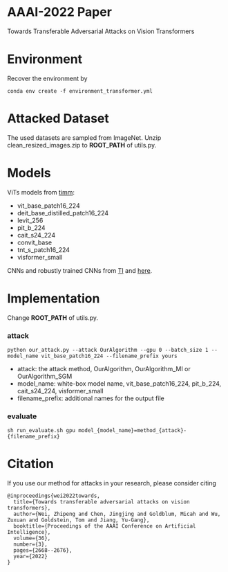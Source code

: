 # AAAI-2022 Paper
Towards Transferable Adversarial Attacks on Vision Transformers

# Environment
Recover the environment by
```
conda env create -f environment_transformer.yml
```

# Attacked Dataset
The used datasets are sampled from ImageNet. Unzip clean_resized_images.zip to **ROOT_PATH** of utils.py.

# Models
ViTs models from [timm](https://github.com/rwightman/pytorch-image-models): 
* vit_base_patch16_224
* deit_base_distilled_patch16_224
* levit_256
* pit_b_224
* cait_s24_224
* convit_base
* tnt_s_patch16_224
* visformer_small   

CNNs and robustly trained CNNs from [TI](https://github.com/dongyp13/Translation-Invariant-Attacks) and [here](https://github.com/tensorflow/models/tree/benchmark/research/adv_imagenet_models).

# Implementation
Change **ROOT_PATH** of utils.py.
### attack
```
python our_attack.py --attack OurAlgorithm --gpu 0 --batch_size 1 --model_name vit_base_patch16_224 --filename_prefix yours 
```
* attack: the attack method, OurAlgorithm, OurAlgorithm_MI or OurAlgorithm_SGM
* model_name: white-box model name, vit_base_patch16_224, pit_b_224, cait_s24_224, visformer_small
* filename_prefix: additional names for the output file

### evaluate
```
sh run_evaluate.sh gpu model_{model_name}=method_{attack}-{filename_prefix}
```

# Citation
If you use our method for attacks in your research, please consider citing
```
@inproceedings{wei2022towards,
  title={Towards transferable adversarial attacks on vision transformers},
  author={Wei, Zhipeng and Chen, Jingjing and Goldblum, Micah and Wu, Zuxuan and Goldstein, Tom and Jiang, Yu-Gang},
  booktitle={Proceedings of the AAAI Conference on Artificial Intelligence},
  volume={36},
  number={3},
  pages={2668--2676},
  year={2022}
}
```
